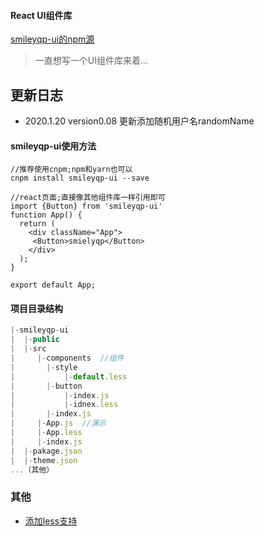 #### React UI组件库


[smileyqp-ui的npm源](https://www.npmjs.com/package/smileyqp-ui)

> 一直想写一个UI组件库来着...

## 更新日志
- 2020.1.20  version0.08 更新添加随机用户名randomName

#### smileyqp-ui使用方法

```shell
//推荐使用cnpm;npm和yarn也可以
cnpm install smileyqp-ui --save 

//react页面;直接像其他组件库一样引用即可
import {Button} from 'smileyqp-ui'
function App() {
  return (
    <div className="App">
     <Button>smielyqp</Button>
    </div>
  );
}

export default App;
```



#### 项目目录结构

```js
|-smileyqp-ui
|  |-public
|  |-src
|     |-components	//组件
|     	|-style
|       	|-default.less  
|     	|-button
|       	|-index.js  
|       	|-idnex.less  
|     	|-index.js
|  	  |-App.js	//演示
|  	  |-App.less
|     |-index.js
|  |-pakage.json
|  |-theme.json
...（其他）

```

### 其他

- [添加less支持](https://blog.csdn.net/qq_34273059/article/details/112534563)



